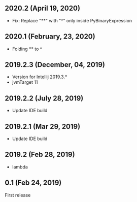## 2020.2 (April 19, 2020)

* Fix: Replace "**" with "^" only inside PyBinaryExpression

## 2020.1 (February, 23, 2020)

+ Folding ** to ^

## 2019.2.3 (December, 04, 2019)
           
* Version for Intellij 2019.3.*
* jvmTarget 11

## 2019.2.2 (July 28, 2019)

* Update IDE build

## 2019.2.1 (Mar 29, 2019)

* Update IDE build

## 2019.2 (Feb 28, 2019)

+ lambda

## 0.1 (Feb 24, 2019)

First release
